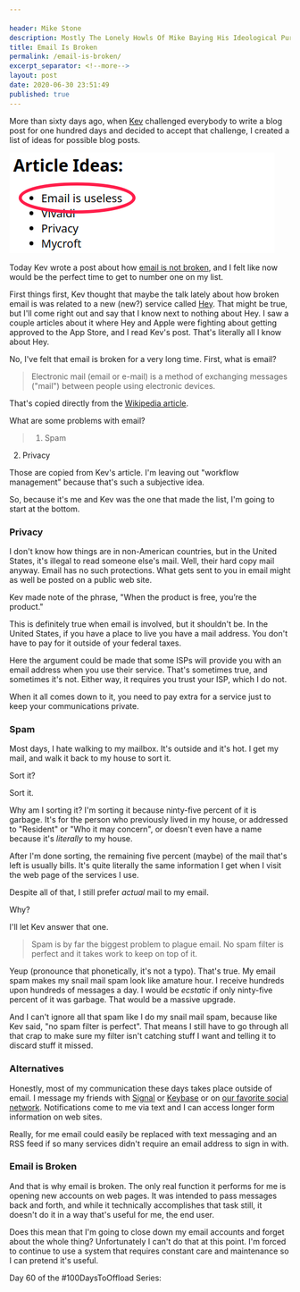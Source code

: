 ```yaml
---

header: Mike Stone
description: Mostly The Lonely Howls Of Mike Baying His Ideological Purity At The Moon
title: Email Is Broken
permalink: /email-is-broken/
excerpt_separator: <!--more-->
layout: post
date: 2020-06-30 23:51:49
published: true
---
```



More than sixty days ago, when [Kev](https://fosstodon.org/@kev) challenged everybody to write a blog post for one hundred days and decided to accept that challenge, I created a list of ideas for possible blog posts.

![](/assets/images/EGlTwXX.png)

Today Kev wrote a post about how [email is not broken](https://kevq.uk/email-is-not-broken/), and I felt like now would be the perfect time to get to number one on my list.

<!--more-->

First things first, Kev thought that maybe the talk lately about how broken email is was related to a new (new?) service called [Hey](https://hey.com). That might be true, but I'll come right out and say that I know next to nothing about Hey. I saw a couple articles about it where Hey and Apple were fighting about getting approved to the App Store, and I read Kev's post. That's literally all I know about Hey.

No, I've felt that email is broken for a very long time. First, what is email?

> Electronic mail (email or e-mail) is a method of exchanging messages ("mail") between people using electronic devices.

That's copied directly from the [Wikipedia article](https://en.wikipedia.org/wiki/Email). 

What are some problems with email?

> 1. Spam
2. Privacy

Those are copied from Kev's article. I'm leaving out "workflow management" because that's such a subjective idea. 

So, because it's me and Kev was the one that made the list, I'm going to start at the bottom.

### Privacy

I don't know how things are in non-American countries, but in the United States, it's illegal to read someone else's mail. Well, their hard copy mail anyway. Email has no such protections. What gets sent to you in email might as well be posted on a public web site. 

Kev made note of the phrase, "When the product is free, you’re the product."

This is definitely true when email is involved, but it shouldn't be. In the United States, if you have a place to live you have a mail address. You don't have to pay for it outside of your federal taxes. 

Here the argument could be made that some ISPs will provide you with an email address when you use their service. That's sometimes true, and sometimes it's not. Either way, it requires you trust your ISP, which I do not.

When it all comes down to it, you need to pay extra for a service just to keep your communications private.

### Spam

Most days, I hate walking to my mailbox. It's outside and it's hot. I get my mail, and walk it back to my house to sort it. 

Sort it?

Sort it.

Why am I sorting it? I'm sorting it because ninty-five percent of it is garbage. It's for the person who previously lived in my house, or addressed to "Resident" or "Who it may concern", or doesn't even have a name because it's _literally_ to my house. 

After I'm done sorting, the remaining five percent (maybe) of the mail that's left is usually bills. It's quite literally the same information I get when I visit the web page of the services I use.

Despite all of that, I still prefer _actual_ mail to my email. 

Why?

I'll let Kev answer that one.

> Spam is by far the biggest problem to plague email. No spam filter is perfect and it takes work to keep on top of it.

Yeup (pronounce that phonetically, it's not a typo). That's true. My email spam makes my snail mail spam look like amature hour. I receive hundreds upon hundreds of messages a day. I would be _ecstatic_ if only ninty-five percent of it was garbage. That would be a massive upgrade.

And I can't ignore all that spam like I do my snail mail spam, because like Kev said, "no spam filter is perfect". That means I still have to go through all that crap to make sure my filter isn't catching stuff I want and telling it to discard stuff it missed. 

### Alternatives

Honestly, most of my communication these days takes place outside of email. I message my friends with [Signal](https://www.signal.org) or [Keybase](https://keybase.io) or on [our favorite social network](https://fosstodon.org). Notifications come to me via text and I can access longer form information on web sites.

Really, for me email could easily be replaced with text messaging and an RSS feed if so many services didn't require an email address to sign in with. 

### Email is Broken

And that is why email is broken. The only real function it performs for me is opening new accounts on web pages. It was intended to pass messages back and forth, and while it technically accomplishes that task still, it doesn't do it in a way that's useful for me, the end user.

Does this mean that I'm going to close down my email accounts and forget about the whole thing? Unfortunately I can't do that at this point. I'm forced to continue to use a system that requires constant care and maintenance so I can pretend it's useful. 

Day 60 of the #100DaysToOffload Series:

